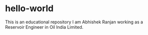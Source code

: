 # hello-world
This is an educational repository
I am Abhishek Ranjan working as a Reservoir Engineer in Oil India Limited.

